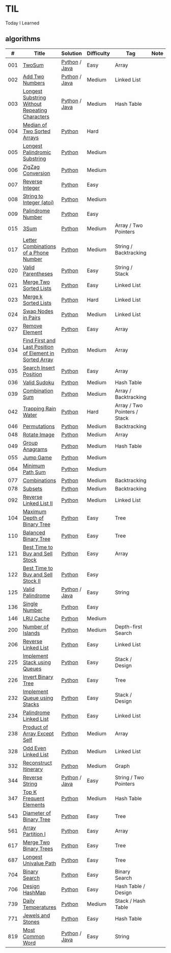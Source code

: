 # TIL
Today I Learned

## algorithms
|  #  | Title                  |  Solution       | Difficulty    | Tag          | Note|
|-----|----------------------- | --------------- | ------------- |--------------|-----|
001 | [TwoSum](https://leetcode.com/problems/two-sum/) | [Python](./python/001_Two_Sum.py) / [Java](./java/src/main/java/_001_Two_Sum.java)| Easy         |Array||
002 | [Add Two Numbers](https://leetcode.com/problems/add-two-numbers/) | [Python](./python/002_Add_Two_Numbers.py) / [Java](./java/src/main/java/_002_Add_Two_Numbers.java) | Medium         |Linked List||
003 | [Longest Substring Without Repeating Characters](https://leetcode.com/problems/longest-substring-without-repeating-characters/) | [Python](./python/003_Longest_Substring_Without_Repeating_Characters.py) / [Java](./java/src/main/java/_003_Longest_Substring_Without_Repeating_Characters.java) | Medium         |Hash Table||
004 | [Median of Two Sorted Arrays](https://leetcode.com/problems/median-of-two-sorted-arrays/) | [Python](./algorithms/MedianOfTwoSortedArr) | Hard         |||
005 | [Longest Palindromic Substring](https://leetcode.com/problems/longest-palindromic-substring/) | [Python](./python/LongestPalindromicSubstring) | Medium         |||
006 | [ZigZag Conversion](https://leetcode.com/problems/zigzag-conversion/) | [Python](./algorithms/ZigZagConversion) | Medium         |||
007 | [Reverse Integer](https://leetcode.com/problems/reverse-integer/) | [Python](./algorithms/ReverseInteger) | Easy         |||
008 | [String to Integer (atoi)](https://leetcode.com/problems/string-to-integer-atoi/) | [Python](./algorithms/StringToInteger) | Medium         |||
009 | [Palindrome Number](https://leetcode.com/problems/palindrome-number/) | [Python](./algorithms/PalindromeNumber) | Easy         |||
015 | [3Sum](https://leetcode.com/problems/3sum/) | [Python](./python/015_3Sum.py) | Medium         |Array / Two Pointers||
017 | [Letter Combinations of a Phone Number](https://leetcode.com/problems/letter-combinations-of-a-phone-number/) | [Python](./python/017_Letter_Combinations_of_a_Phone_Number.py) | Medium         |String / Backtracking||
020 | [Valid Parentheses](https://leetcode.com/problems/valid-parentheses/) | [Python](./python/020_Valid_Parentheses.py) | Easy         |String / Stack||
021 | [Merge Two Sorted Lists](https://leetcode.com/problems/merge-two-sorted-lists/) | [Python](./python/021_Merge_Two_Sorted_Lists.py) | Easy         |Linked List||
023 | [Merge k Sorted Lists](https://leetcode.com/problems/merge-k-sorted-lists/) | [Python](./python/023_Merge_k_Sorted_Lists.py) | Hard         |Linked List||
024 | [Swap Nodes in Pairs](https://leetcode.com/problems/swap-nodes-in-pairs/) | [Python](./python/024_Swap_Nodes_in_Pairs.py) | Medium         |Linked List||
027 | [Remove Element](https://leetcode.com/problems/remove-element/) | [Python](./python/027_Remove_Element.py) | Easy         |Array||
034 | [Find First and Last Position of Element in Sorted Array](https://leetcode.com/problems/find-first-and-last-position-of-element-in-sorted-array/) | [Python](./python/034_Find_First_and_Last_Position_of_Element_in_Sorted_Array.py) | Medium         |Array||
035 | [Search Insert Position](https://leetcode.com/problems/search-insert-position/) | [Python](./python/035_Search_Insert_Position.py) | Easy         |Array||
036 | [Valid Sudoku](https://leetcode.com/problems/valid-sudoku/) | [Python](./python/036_Valid_Sudoku.py) | Medium         |Hash Table||
039 | [Combination Sum](https://leetcode.com/problems/combination-sum/) | [Python](./python/039_Combination_Sum.py) | Medium         |Array / Backtracking||
042 | [Trapping Rain Water](https://leetcode.com/problems/trapping-rain-water/) | [Python](./python/042_Trapping_Rain_Water.py) | Hard         |Array / Two Pointers / Stack||
046 | [Permutations](https://leetcode.com/problems/permutations/) | [Python](./python/046_Permutations.py) | Medium         |Backtracking||
048 | [Rotate Image](https://leetcode.com/problems/rotate-image/) | [Python](./python/048_Rotate_Image.py) | Medium         |Array||
049 | [Group Anagrams](https://leetcode.com/problems/group-anagrams/) | [Python](./python/049_Group_Anagrams.py) | Medium         |Hash Table||
055 | [Jump Game](https://leetcode.com/problems/jump-game/) | [Python](./algorithms/JumpGame/python) | Medium         |||
064 | [Minimum Path Sum](https://leetcode.com/problems/minimum-path-sum/) | [Python](./python/064_Minimum_Path_Sum.py) | Medium         |||
077 | [Combinations](https://leetcode.com/problems/combinations/) | [Python](./python/077_Combinations.py) | Medium         |Backtracking||
078 | [Subsets](https://leetcode.com/problems/subsets/) | [Python](./python/078_Subsets.py) | Medium         |Backtracking||
092 | [Reverse Linked List II](https://leetcode.com/problems/reverse-linked-list-ii/) | [Python](./python/092_Reverse_Linked_List_II.py) | Medium         |Linked List||
104 | [Maximum Depth of Binary Tree](https://leetcode.com/problems/maximum-depth-of-binary-tree/) | [Python](./python/104_Maximum_Depth_of_Binary_Tree.py) | Easy         |Tree||
110 | [Balanced Binary Tree](https://leetcode.com/problems/balanced-binary-tree/) | [Python](./python/110_Balanced_Binary_Tree.py) | Easy         |Tree||
121 | [Best Time to Buy and Sell Stock](https://leetcode.com/problems/best-time-to-buy-and-sell-stock/) | [Python](./python/121_Best_Time_to_Buy_and_Sell_Stock.py) | Easy         |Array||
122 | [Best Time to Buy and Sell Stock II](https://leetcode.com/problems/best-time-to-buy-and-sell-stock-ii/) | [Python](./python/122_Best_Time_to_Buy_and_Sell_Stock_II.py) | Easy         |||
125 | [Valid Palindrome](https://leetcode.com/problems/valid-palindrome) | [Python](./python/125_Valid_Palindrome.py) / [Java](./java/src/main/java/_125_Valid_Palindrome.java) | Easy         |String||
136 | [Single Number](https://leetcode.com/problems/single-number/) | [Python](./python/136_Single_Number.py) | Easy         |||
146 | [LRU Cache](https://leetcode.com/problems/lru-cache/) | [Python](./python/146_LRU_Cache.py) | Medium         |||
200 | [Number of Islands](https://leetcode.com/problems/number-of-islands/) | [Python](./python/200_Number_of_Islands.py) | Medium         |Depth-first Search||
206 | [Reverse Linked List](https://leetcode.com/problems/reverse-linked-list/) | [Python](./python/206_Reverse_Linked_List.py) | Easy         |Linked List||
225 | [Implement Stack using Queues](https://leetcode.com/problems/implement-stack-using-queues/) | [Python](./python/225_Implement_Stack_using_Queues.py) | Easy         |Stack / Design||
226 | [Invert Binary Tree](https://leetcode.com/problems/invert-binary-tree/) | [Python](./python/226_Invert_Binary_Tree.py) | Easy         |Tree||
232 | [Implement Queue using Stacks](https://leetcode.com/problems/implement-queue-using-stacks/) | [Python](./python/232_Implement_Queue_using_Stacks.py) | Easy         |Stack / Design||
234 | [Palindrome Linked List](https://leetcode.com/problems/palindrome-linked-list/) | [Python](./python/234_Palindrome_Linked_List.py) | Easy         |Linked List||
238 | [Product of Array Except Self](https://leetcode.com/problems/product-of-array-except-self/) | [Python](./python/238_Product_of_Array_Except_Self.py) | Medium         |Array||
328 | [Odd Even Linked List](https://leetcode.com/problems/odd-even-linked-list/) | [Python](./python/328_Odd_Even_Linked_List.py) | Medium         |Linked List||
332 | [Reconstruct Itinerary](https://leetcode.com/problems/reconstruct-itinerary/) | [Python](./python/332_Reconstruct_Itinerary.py) | Medium         |Graph||
344 | [Reverse String](https://leetcode.com/problems/reverse-string/) | [Python](./python/344_Reverse_String.py) / [Java](./java/src/main/java/_344_Reverse_String.java) | Easy         |String / Two Pointers||
347 | [Top K Frequent Elements](https://leetcode.com/problems/top-k-frequent-elements/) | [Python](./python/347_Top_K_Frequent_Elements.py) | Medium         |Hash Table||
543 | [Diameter of Binary Tree](https://leetcode.com/problems/diameter-of-binary-tree/) | [Python](./python/543_Diameter_of_Binary_Tree.py) | Easy         |Tree||
561 | [Array Partition I](https://leetcode.com/problems/array-partition-i/) | [Python](./python/561_Array_Partition_I.py) | Easy         |Array||
617 | [Merge Two Binary Trees](https://leetcode.com/problems/merge-two-binary-trees/) | [Python](./python/617_Merge_Two_Binary_Trees.py) | Easy         |Tree||
687 | [Longest Univalue Path](https://leetcode.com/problems/longest-univalue-path/) | [Python](./python/687_Longest_Univalue_Path.py) | Easy         |Tree||
704 | [Binary Search](https://leetcode.com/problems/binary-search/) | [Python](./python/704_Binary_Search.py) | Easy         |Binary Search||
706 | [Design HashMap](https://leetcode.com/problems/design-hashmap/) | [Python](./python/706_Design_HashMap.py) | Easy         |Hash Table / Design||
739 | [Daily Temperatures](https://leetcode.com/problems/daily-temperatures/) | [Python](./python/739_Daily_Temperatures.py) | Medium         |Stack / Hash Table||
771 | [Jewels and Stones](https://leetcode.com/problems/jewels-and-stones/) | [Python](./python/771_Jewels_and_Stones.py) | Easy         |Hash Table||
819 | [Most Common Word](https://leetcode.com/problems/most-common-word/) | [Python](./python/819_Most_Common_Word.py) / [Java](./java/src/main/java/_819_Most_Common_Word.java) | Easy         |String||
